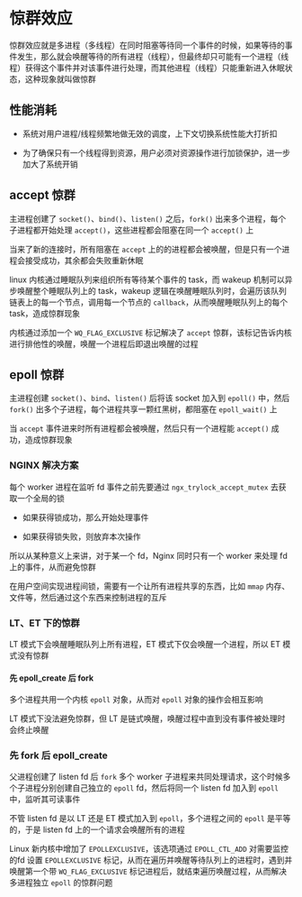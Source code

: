 # 惊群效应

惊群效应就是多进程（多线程）在同时阻塞等待同一个事件的时候，如果等待的事件发生，那么就会唤醒等待的所有进程（线程），但最终却只可能有一个进程（线程）获得这个事件并对该事件进行处理，而其他进程（线程）只能重新进入休眠状态，这种现象就叫做惊群

## 性能消耗

- 系统对用户进程/线程频繁地做无效的调度，上下文切换系统性能大打折扣

- 为了确保只有一个线程得到资源，用户必须对资源操作进行加锁保护，进一步加大了系统开销

## accept 惊群

主进程创建了 `socket()`、`bind()`、`listen()` 之后，`fork()` 出来多个进程，每个子进程都开始处理 `accept()`，这些进程都会阻塞在同一个 `accept()` 上

当来了新的连接时，所有阻塞在 `accept` 上的的进程都会被唤醒，但是只有一个进程会接受成功，其余都会失败重新休眠

linux 内核通过睡眠队列来组织所有等待某个事件的 task，而 wakeup 机制可以异步唤醒整个睡眠队列上的 task，wakeup 逻辑在唤醒睡眠队列时，会遍历该队列链表上的每一个节点，调用每一个节点的 `callback`，从而唤醒睡眠队列上的每个 task，造成惊群现象

内核通过添加一个 `WQ_FLAG_EXCLUSIVE` 标记解决了 `accept` 惊群，该标记告诉内核进行排他性的唤醒，唤醒一个进程后即退出唤醒的过程

## epoll 惊群

主进程创建 `socket()`、`bind`、`listen()` 后将该 socket 加入到 `epoll()` 中，然后 `fork()` 出多个子进程，每个进程共享一颗红黑树，都阻塞在 `epoll_wait()` 上

当 `accept` 事件进来时所有进程都会被唤醒，然后只有一个进程能 `accept()` 成功，造成惊群现象

### NGINX 解决方案

每个 worker 进程在监听 fd 事件之前先要通过 `ngx_trylock_accept_mutex` 去获取一个全局的锁

- 如果获得锁成功，那么开始处理事件

- 如果获得锁失败，则放弃本次操作

所以从某种意义上来讲，对于某一个 fd，Nginx 同时只有一个 worker 来处理 fd 上的事件，从而避免惊群

在用户空间实现进程间锁，需要有一个让所有进程共享的东西，比如 `mmap` 内存、文件等，然后通过这个东西来控制进程的互斥

### LT、ET 下的惊群

LT 模式下会唤醒睡眠队列上所有进程，ET 模式下仅会唤醒一个进程，所以 ET 模式没有惊群

#### 先 epoll_create 后 fork

多个进程共用一个内核 `epoll` 对象，从而对 `epoll` 对象的操作会相互影响

LT 模式下没法避免惊群，但 LT 是链式唤醒，唤醒过程中直到没有事件被处理时会终止唤醒

### 先 fork 后 epoll_create

父进程创建了 listen fd 后 `fork` 多个 worker 子进程来共同处理请求，这个时候多个子进程分别创建自己独立的 `epoll` fd，然后将同一个 listen fd 加入到 `epoll` 中，监听其可读事件

不管 listen fd 是以 LT 还是 ET 模式加入到 `epoll`，多个进程之间的 `epoll` 是平等的，于是 listen fd 上的一个请求会唤醒所有的进程

Linux 新内核中增加了 `EPOLLEXCLUSIVE`，该选项通过 `EPOLL_CTL_ADD` 对需要监控的fd 设置 `EPOLLEXCLUSIVE` 标记，从而在遍历并唤醒等待队列上的进程时，遇到并唤醒第一个带 `WQ_FLAG_EXCLUSIVE` 标记进程后，就结束遍历唤醒过程，从而解决多进程独立 `epoll` 的惊群问题